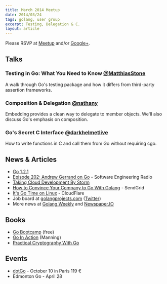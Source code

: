 ```yaml
---
title: March 2014 Meetup
date: 2014/03/24
tags: golang, user group
excerpt: Testing, Delegation & C.
layout: article
---
```


Please RSVP at [Meetup](http://www.meetup.com/startupedmonton/events/qfwsfhysfbgc/) and/or [Google+](https://plus.google.com/events/crebhlb2rji9rfd5hir5qs9o8is?authkey=CIbY_dfD_qbQcQ). 

## Talks

### Testing in Go: What You Need to Know [@MatthiasStone](https://twitter.com/MatthiasStone)

A walk through Go's testing package and how it differs from third-party assertion frameworks.

### Composition & Delegation [@nathany](https://twitter.com/nathany)

Embedding provides a clean way to delegate to member objects. We'll also discuss Go's emphasis on composition.

### Go's Secret C Interface [@darkhelmetlive](https://twitter.com/darkhelmetlive)

How to write functions in C and call them from Go without requiring cgo.


## News &amp; Articles

* [Go 1.2.1](https://groups.google.com/forum/#!topic/golang-nuts/KLbkfDG5GgU)
* [Episode 202: Andrew Gerrand on Go](http://www.se-radio.net/2014/03/episode-202-andrew-gerrand/) - Software Engineering Radio
* [Taking Cloud Development By Storm](http://readwrite.com/2014/03/21/google-go-golang-programming-language-cloud-development)
* [How to Convince Your Company to Go With Golang](http://sendgrid.com/blog/convince-company-go-golang/) - SendGrid
* [It's Go Time on Linux](http://blog.cloudflare.com/its-go-time-on-linux) - CloudFlare
* Job board at [golangprojects.com](http://www.golangprojects.com/) ([Twitter](https://twitter.com/golangprojects))
* More news at [Golang Weekly](http://www.golangweekly.com/) and [Newspaper.IO](http://www.newspaper.io/golang)

## Books 

* [Go Bootcamp](http://www.golangbootcamp.com/) (free)
* [Go In Action](http://www.goinactionbook.com/) (Manning)
* [Practical Cryptography With Go](https://leanpub.com/gocrypto/)

## Events

* [dotGo](http://www.dotgo.eu/) - October 10 in Paris 119 &euro;
* Edmonton Go - April 28
